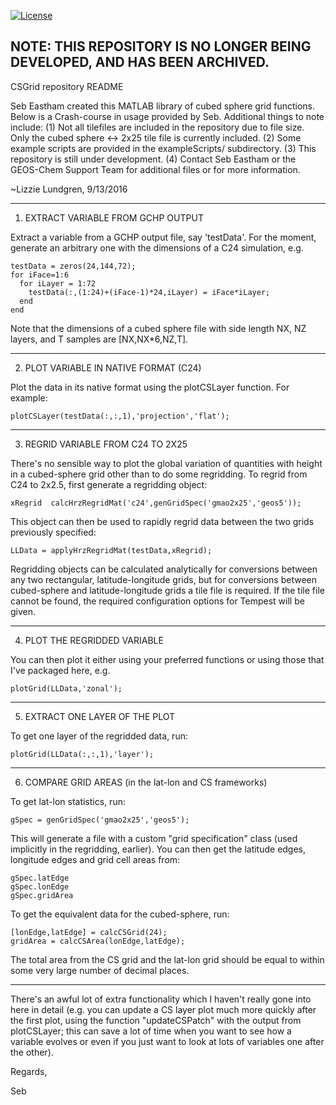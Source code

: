 [![License](https://img.shields.io/badge/License-MIT-blue.svg)](https://github.com/geoschem/CsGrid/blob/master/LICENSE.txt)

## NOTE: THIS REPOSITORY IS NO LONGER BEING DEVELOPED, AND HAS BEEN ARCHIVED.

CSGrid repository README

Seb Eastham created this MATLAB library of cubed sphere grid functions. 
Below is a Crash-course in usage provided by Seb. Additional things to
note include:
     (1) Not all tilefiles are included in the repository due to file size.
         Only the cubed sphere <-> 2x25 tile file is currently included.
     (2) Some example scripts are provided in the exampleScripts/
         subdirectory. 
     (3) This repository is still under development.
     (4) Contact Seb Eastham or the GEOS-Chem Support Team for additional
         files or for more information.
	 
~Lizzie Lundgren, 9/13/2016
_____________________________________________________________________________

1) EXTRACT VARIABLE FROM GCHP OUTPUT

Extract a variable from a GCHP output file, say 'testData'. For the moment, 
generate an arbitrary one with the dimensions of a C24 simulation, e.g.

    testData = zeros(24,144,72);
    for iFace=1:6
      for iLayer = 1:72
        testData(:,(1:24)+(iFace-1)*24,iLayer) = iFace*iLayer;
      end
    end

Note that the dimensions of a cubed sphere file with side length NX, NZ layers,
and T samples are [NX,NX*6,NZ,T].

_____________________________________________________________________________

2) PLOT VARIABLE IN NATIVE FORMAT (C24)

Plot the data in its native format using the plotCSLayer function. For example:

    plotCSLayer(testData(:,:,1),'projection','flat');

_____________________________________________________________________________

3) REGRID VARIABLE FROM C24 TO 2X25

There's no sensible way to plot the global variation of quantities with 
height in a cubed-sphere grid other than to do some regridding. To regrid from 
C24 to 2x2.5, first generate a regridding object:

    xRegrid  calcHrzRegridMat('c24',genGridSpec('gmao2x25','geos5'));

This object can then be used to rapidly regrid data between the two grids
previously specified:

    LLData = applyHrzRegridMat(testData,xRegrid);

Regridding objects can be calculated analytically for conversions between
any two rectangular, latitude-longitude grids, but for conversions between
cubed-sphere and latitude-longitude grids a tile file is required. If the
tile file cannot be found, the required configuration options for Tempest
will be given.

_____________________________________________________________________________

4) PLOT THE REGRIDDED VARIABLE

You can then plot it either using your preferred functions or using those that 
I've packaged here, e.g.

    plotGrid(LLData,'zonal');

_____________________________________________________________________________

5) EXTRACT ONE LAYER OF THE PLOT

To get one layer of the regridded data, run:

    plotGrid(LLData(:,:,1),'layer');

_____________________________________________________________________________

6) COMPARE GRID AREAS (in the lat-lon and CS frameworks) 

To get lat-lon statistics, run:

    gSpec = genGridSpec('gmao2x25','geos5'); 

This will generate a file with a custom "grid specification" class (used 
implicitly in the regridding, earlier). You can then get the latitude edges, 
longitude edges and grid cell areas from:

    gSpec.latEdge
    gSpec.lonEdge
    gSpec.gridArea

To get the equivalent data for the cubed-sphere, run:

    [lonEdge,latEdge] = calcCSGrid(24); 
    gridArea = calcCSArea(lonEdge,latEdge); 

The total area from the CS grid and the lat-lon grid should be equal to 
within some very large number of decimal places.

_____________________________________________________________________________

There's an awful lot of extra functionality which I haven't really gone 
into here in detail (e.g. you can update a CS layer plot much more quickly 
after the first plot, using the function "updateCSPatch" with the output 
from plotCSLayer; this can save a lot of time when you want to see how a 
variable evolves or even if you just want to look at lots of variables 
one after the other).

Regards,

Seb
